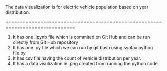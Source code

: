 The data visualization is for electric vehicle population based on year distribution.

==============================================================================

1. It has one .ipynb file which is commited on Git Hub and can be run directly from Git Hub repository
2. It has one .py file which we can run by git bash using syntax python file.py
3. It has csv file having the count of vehicle distribution per year.
4. It has a data visulization in .png created from running the python code. 
